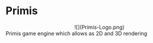 # Primis
<center>![](Primis-Logo.png)</center>
Primis game engine which allows as 2D and 3D rendering

